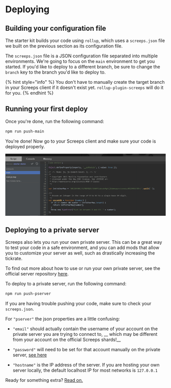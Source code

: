 # Deploying

## Building your configuration file

The starter kit builds your code using `rollup`, which uses a `screeps.json` file we built on the previous section as
its configuration file.

The `screeps.json` file is a JSON configuration file separated into multiple environments. We're going to focus on
the `main` environment to get you started. If you'd like to deploy to a different branch, be sure to change the `branch`
key to the branch you'd like to deploy to.

{% hint style="info" %} You don't have to manually create the target branch in your Screeps client if it doesn't exist
yet. `rollup-plugin-screeps` will do it for you. {% endhint %}

## Running your first deploy

Once you're done, run the following command:

```bash
npm run push-main
```

You're done! Now go to your Screeps client and make sure your code is deployed properly.

![deploying-2](../.gitbook/assets/deploying-2.png)

## Deploying to a private server

Screeps also lets you run your own private server. This can be a great way to test your code in a safe environment, and
you can add mods that allow you to customize your server as well, such as drastically increasing the tickrate.

To find out more about how to use or run your own private server, see the official server
repository [here](https://github.com/screeps/screeps).

To deploy to a private server, run the following command:

```bash
npm run push-pserver
```

If you are having trouble pushing your code, make sure to check your `screeps.json`.

For `"pserver"` the json properties are a little confusing:

- `"email"` should actually contain the username of your account on the private server you are trying to connect to, __
  which may be different from your account on the official Screeps shards!__

- `"password"` will need to be set for that account manually on the private
  server, [see here](https://github.com/screeps/screeps#authentication)

- `"hostname"` is the IP address of the server. If you are hosting your own server locally, the default localhost IP for
  most networks is `127.0.0.1`

Ready for something extra? [Read on.](../in-depth/module-bundling.md)

